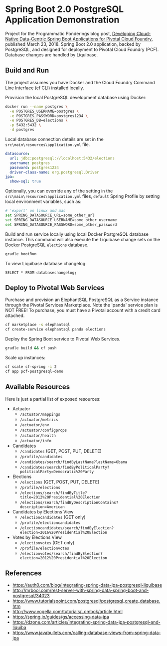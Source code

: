 # Spring Boot 2.0 PostgreSQL Application Demonstration

Project for the Programmatic Ponderings blog post, [Developing Cloud-Native Data-Centric Spring Boot Applications for Pivotal Cloud Foundry](https://wp.me/p1RD28-5Jh), published March 23, 2018. Spring Boot 2.0 application, backed by PostgreSQL, and designed for deployment to Pivotal Cloud Foundry (PCF). Database changes are handled by Liquibase.

## Build and Run

The project assumes you have Docker and the Cloud Foundry Command Line Interface (cf CLI) installed locally.

Provision the local PostgreSQL development database using Docker:

```bash
docker run --name postgres \
  -e POSTGRES_USERNAME=postgres \
  -e POSTGRES_PASSWORD=postgres1234 \
  -e POSTGRES_DB=elections \
  -p 5432:5432 \
  -d postgres
```

Local database connection details are set in the `src\main\resources\application.yml` file.

```yaml
datasource:
  url: jdbc:postgresql://localhost:5432/elections
  username: postgres
  password: postgres1234
  driver-class-name: org.postgresql.Driver
jpa:
  show-sql: true
```

Optionally, you can override any of the setting in the `src\main\resources\application.yml` files, `default` Spring Profile by setting local environment variables, such as:

```bash
# 'export' on linux and mac
set SPRING_DATASOURCE_URL=some_other_url
set SPRING_DATASOURCE_USERNAME=some_other_username
set SPRING_DATASOURCE_PASSWORD=some_other_password
```

Build and run service locally using local Docker PostgreSQL database instance. This command will also execute the Liquibase change sets on the Docker PostgreSQL `elections` database.

```bash
gradle bootRun
```

To view Liquibase database changelog:

```postgresplsql
SELECT * FROM databasechangelog;
```

## Deploy to Pivotal Web Services

Purchase and provision an ElephantSQL PostgreSQL as a Service instance through the Pivotal Services Marketplace. Note the 'panda' service plan is NOT FREE! To purchase, you must have a Pivotal account with a credit card attached.

```bash
cf marketplace -s elephantsql
cf create-service elephantsql panda elections
```

Deploy the Spring Boot service to Pivotal Web Services.

```bash
gradle build && cf push
```

Scale up instances:

```bash
cf scale cf-spring -i 2
cf app pcf-postgresql-demo
```

## Available Resources
Here is just a partial list of exposed resources:
- Actuator
  - `/actuator/mappings`
  - `/actuator/metrics`
  - `/actuator/env`
  - `/actuator/configprops`
  - `/actuator/health`
  - `/actuator/info`
- Candidates
  - `/candidates` (GET, POST, PUT, DELETE)
  - `/profile/candidates`
  - `/candidates/search/findByLastName?lastName=Obama`
  - `/candidates/search/findByPoliticalParty?politicalParty=Democratic%20Party`
- Elections
  - `/elections` (GET, POST, PUT, DELETE)
  - `/profile/elections`
  - `/elections/search/findByTitle?title=2012%20Presidential%20Election`
  - `/elections/search/findByDescriptionContains?description=American`
- Candidates by Elections View
  - `/electioncandidates` (GET only)
  - `/profile/electioncandidates`
  - `/electioncandidates/search/findByElection?election=2016%20Presidential%20Election`
- Votes by Elections View
  - `/electionvotes` (GET only)
  - `/profile/electionvotes`
  - `/electionvotes/search/findByElection?election=2012%20Presidential%20Election`

## References

- <https://auth0.com/blog/integrating-spring-data-jpa-postgresql-liquibase>
- <http://mrbool.com/rest-server-with-spring-data-spring-boot-and-postgresql/34023>
- <https://www.tutorialspoint.com/postgresql/postgresql_create_database.htm>
- <http://www.vogella.com/tutorials/Lombok/article.html>
- <https://spring.io/guides/gs/accessing-data-jpa>
- <https://dzone.com/articles/integrating-spring-data-jpa-postgresql-and-liquiba>
- <https://www.javabullets.com/calling-database-views-from-spring-data-jpa>
